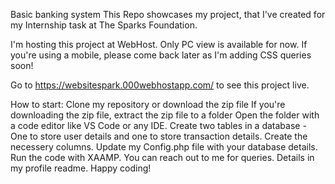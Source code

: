 Basic banking system
This Repo showcases my project, that I've created for my Internship task at The Sparks Foundation.

I'm hosting this project at WebHost. Only PC view is available for now.
If you're using a mobile, please come back later as I'm adding CSS queries soon!

Go to https://websitespark.000webhostapp.com/ to see this project live.

How to start:
Clone my repository or download the zip file
If you're downloading the zip file, extract the zip file to a folder
Open the folder with a code editor like VS Code or any IDE.
Create two tables in a database - One to store user details and one to store transaction details.
Create the necessery columns.
Update my Config.php file with your database details.
Run the code with XAAMP. You can reach out to me for queries. Details in my profile readme.
Happy coding!
